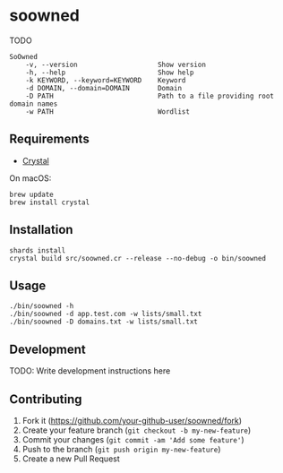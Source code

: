 # soowned

TODO

```
SoOwned
    -v, --version                    Show version
    -h, --help                       Show help
    -k KEYWORD, --keyword=KEYWORD    Keyword
    -d DOMAIN, --domain=DOMAIN       Domain
    -D PATH                          Path to a file providing root domain names
    -w PATH                          Wordlist
```

## Requirements

- [Crystal](https://crystal-lang.org/install/)

On macOS:

```
brew update
brew install crystal
```

## Installation

```
shards install
crystal build src/soowned.cr --release --no-debug -o bin/soowned
```

## Usage

```
./bin/soowned -h
./bin/soowned -d app.test.com -w lists/small.txt
./bin/soowned -D domains.txt -w lists/small.txt
```

## Development

TODO: Write development instructions here

## Contributing

1. Fork it (<https://github.com/your-github-user/soowned/fork>)
2. Create your feature branch (`git checkout -b my-new-feature`)
3. Commit your changes (`git commit -am 'Add some feature'`)
4. Push to the branch (`git push origin my-new-feature`)
5. Create a new Pull Request